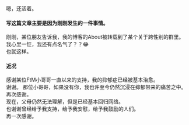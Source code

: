 嗯，还活着。  
#### 写这篇文章主要是因为刚刚发生的一件事情。  
刚刚，某位朋友告诉我，我的博客的About被转载到了某个关于跨性别的群里。  
我心里一怔，我还有点名气了？？😂  
也就这样。  
#### 近况
感谢某位FtM小哥哥一直以来的支持，我的抑郁症已经被基本治愈。  
谢谢。
那位小哥哥，如果没有你，我也许至今仍然沉浸在抑郁带来的痛苦之中。  
再次感谢。  
现在，父母仍然无法理解，但是已经基本回归网络。  
也谢谢曾经给予我支持，给予我安慰，给予我鼓励的人们。  
再一次感谢。

  
